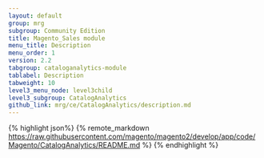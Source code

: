 ```yaml
---
layout: default
group: mrg
subgroup: Community Edition
title: Magento_Sales module
menu_title: Description
menu_order: 1
version: 2.2
tabgroup: cataloganalytics-module
tablabel: Description
tabweight: 10
level3_menu_node: level3child
level3_subgroup: CatalogAnalytics
github_link: mrg/ce/CatalogAnalytics/description.md
---
```


{% highlight json%}
{% remote_markdown https://raw.githubusercontent.com/magento/magento2/develop/app/code/Magento/CatalogAnalytics/README.md %}
{% endhighlight %}